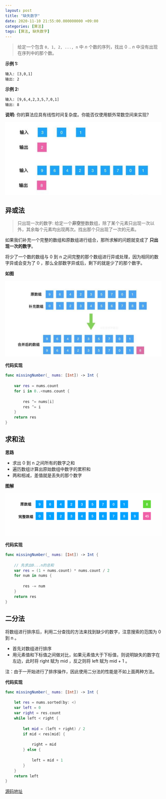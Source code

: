 ```yaml
---
layout: post
title: "缺失数字"
date: 2020-11-10 21:55:00.000000000 +09:00
categories: [算法]
tags: [算法, 缺失数字]
---
```


> 给定一个包含 `0, 1, 2, ..., n` 中 *n* 个数的序列，找出 0 .. *n* 中没有出现在序列中的那个数。

**示例 1:**

```
输入: [3,0,1]
输出: 2
```

**示例 2:**

```
输入: [9,6,4,2,3,5,7,0,1]
输出: 8
```

**说明:**
你的算法应具有线性时间复杂度。你能否仅使用额外常数空间来实现?

![](/assets/images/al-missNumber-01.png)

## 异或法

> 只出现一次的数字: 给定一个**非空**整数数组，除了某个元素只出现一次以外，其余每个元素均出现两次。找出那个只出现了一次的元素。

如果我们补充一个完整的数组和原数组进行组合，那所求解的问题就变成了 **只出现一次的数字**。

将少了一个数的数组与 0 到 n 之间完整的那个数组进行异或处理，因为相同的数字异或会变为了 0 ，那么全部数字异或后，剩下的就是少了的那个数字。

**如图**

![](/assets/images/al-missNumber-02.png)

**代码实现**

```swift
func missingNumber(_ nums: [Int]) -> Int {
        
    var res = nums.count
    for i in 0..<nums.count {

        res ^= nums[i]
        res ^= i
    }
    return res
}
```

## 求和法

**思路**

- 求出 0 到 n 之间所有的数字之和
- 遍历数组计算出原始数组中数字的累积和
- 两和相减，差值就是丢失的那个数字

**图解**

![](/assets/images/al-missNumber-03.gif)

**代码实现**

```swift
func missingNumber(_ nums: [Int]) -> Int {
    
    // 先求出0...n的总和
    var res = (1 + nums.count) * nums.count / 2
    for num in nums {

        res -= num
    }
    return res
}
```

## 二分法

将数组进行排序后，利用二分查找的方法来找到缺少的数字，注意搜索的范围为 0 到 n 。

- 首先对数组进行排序
- 用元素值和下标值之间做对比，如果元素值大于下标值，则说明缺失的数字在左边，此时将 right 赋为 mid ，反之则将 left 赋为 mid + 1 。

注：由于一开始进行了排序操作，因此使用二分法的性能是不如上面两种方法。

**代码实现**

```swift
func missingNumber(_ nums: [Int]) -> Int {
        
    let res = nums.sorted(by: <)
    var left = 0
    var right = res.count
    while left < right {

        let mid = (left + right) / 2
        if mid < res[mid] {

            right = mid
        } else {

            left = mid + 1
        }
    }
    return left
}
```

[源码地址](<https://github.com/Jovins/Algorithm>)